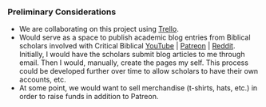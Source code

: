 ### Preliminary Considerations

- We are collaborating on this project using [Trello](https://trello.com/b/MYuZmBM4/critical-biblical-website).
- Would serve as a space to publish academic blog entries from Biblical scholars involved with Critical Biblical
[YouTube](https://www.youtube.com/channel/UC4o0ESGrauyQYjZ5OyzjZIg) |
[Patreon](https://www.patreon.com/CriticalBiblical) | [Reddit](https://old.reddit.com/r/CriticalBiblical/).
Initially, I would have the scholars submit blog articles to me through email. Then I would, manually, create the pages my self.
This process could be developed further over time to allow scholars to have their own accounts, etc.
- At some point, we would want to sell merchandise (t-shirts, hats, etc.) in order to raise funds in addition to Patreon.
